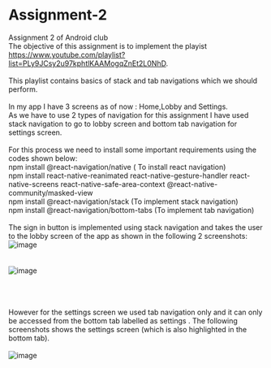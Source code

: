 # Assignment-2
Assignment 2 of Android club
\
The objective of this assignment is to implement the playist https://www.youtube.com/playlist?list=PLy9JCsy2u97kphtlKAAMogqZnEt2L0NhD.
\
\
This playlist contains basics of stack and tab navigations which we should perform. 
\
\
In my app I have 3 screens as of now : Home,Lobby and Settings. 
\
As we have to use 2 types of navigation for this assignment I have used stack navigation to go to lobby screen and bottom tab navigation for settings screen.
\
\
For this process we need to install some important requirements using the codes shown below:
\
npm install @react-navigation/native ( To install react navigation)
\
npm install react-native-reanimated react-native-gesture-handler react-native-screens react-native-safe-area-context @react-native-community/masked-view
\
npm install @react-navigation/stack (To implement stack navigation)
\
npm install @react-navigation/bottom-tabs (To implement tab navigation)
\
\
The sign in button is implemented using stack navigation and takes the user to the lobby screen of the app as shown in the following 2 screenshots:
\
![image](https://user-images.githubusercontent.com/84237347/123542408-1b9fe880-d767-11eb-89a0-f90841febbd2.png)
\
\
\
![image](https://user-images.githubusercontent.com/84237347/123542926-cdd8af80-d769-11eb-81de-95573cd683ea.png)

\
\
\
However for the settings screen we used tab navigation only and it can only be accessed from the bottom tab labelled as settings . The following screenshots shows the settings screen (which is also highlighted in the bottom tab).
\
\
![image](https://user-images.githubusercontent.com/84237347/123542540-c44e4800-d767-11eb-8127-f1d5ff12fbd7.png)

